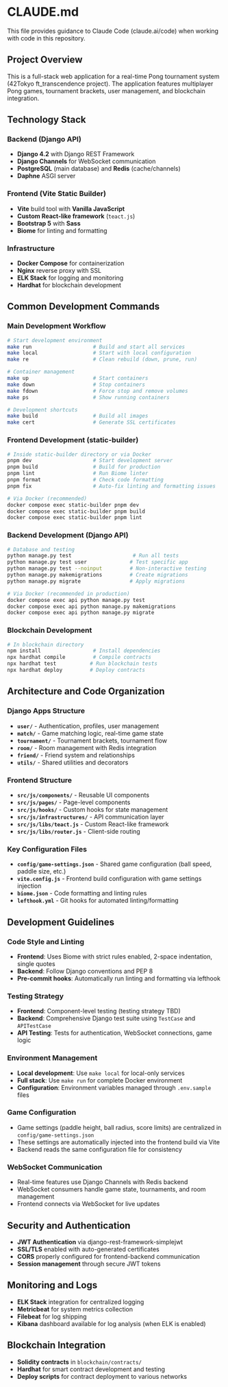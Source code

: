 # CLAUDE.md

This file provides guidance to Claude Code (claude.ai/code) when working with code in this repository.

## Project Overview

This is a full-stack web application for a real-time Pong tournament system (42Tokyo ft_transcendence project). The application features multiplayer Pong games, tournament brackets, user management, and blockchain integration.

## Technology Stack

### Backend (Django API)
- **Django 4.2** with Django REST Framework
- **Django Channels** for WebSocket communication  
- **PostgreSQL** (main database) and **Redis** (cache/channels)
- **Daphne** ASGI server

### Frontend (Vite Static Builder)
- **Vite** build tool with **Vanilla JavaScript**
- **Custom React-like framework** (`teact.js`)
- **Bootstrap 5** with **Sass**
- **Biome** for linting and formatting

### Infrastructure
- **Docker Compose** for containerization
- **Nginx** reverse proxy with SSL
- **ELK Stack** for logging and monitoring
- **Hardhat** for blockchain development

## Common Development Commands

### Main Development Workflow
```bash
# Start development environment
make run                    # Build and start all services
make local                  # Start with local configuration
make re                     # Clean rebuild (down, prune, run)

# Container management
make up                     # Start containers
make down                   # Stop containers  
make fdown                  # Force stop and remove volumes
make ps                     # Show running containers

# Development shortcuts
make build                  # Build all images
make cert                   # Generate SSL certificates
```

### Frontend Development (static-builder)
```bash
# Inside static-builder directory or via Docker
pnpm dev                    # Start development server
pnpm build                  # Build for production
pnpm lint                   # Run Biome linter
pnpm format                 # Check code formatting
pnpm fix                    # Auto-fix linting and formatting issues

# Via Docker (recommended)
docker compose exec static-builder pnpm dev
docker compose exec static-builder pnpm build
docker compose exec static-builder pnpm lint
```

### Backend Development (Django API)
```bash
# Database and testing
python manage.py test                    # Run all tests
python manage.py test user              # Test specific app
python manage.py test --noinput         # Non-interactive testing
python manage.py makemigrations         # Create migrations
python manage.py migrate                # Apply migrations

# Via Docker (recommended in production)
docker compose exec api python manage.py test
docker compose exec api python manage.py makemigrations
docker compose exec api python manage.py migrate
```

### Blockchain Development
```bash
# In blockchain directory
npm install                 # Install dependencies
npx hardhat compile         # Compile contracts
npx hardhat test           # Run blockchain tests
npx hardhat deploy         # Deploy contracts
```

## Architecture and Code Organization

### Django Apps Structure
- **`user/`** - Authentication, profiles, user management
- **`match/`** - Game matching logic, real-time game state
- **`tournament/`** - Tournament brackets, tournament flow
- **`room/`** - Room management with Redis integration
- **`friend/`** - Friend system and relationships
- **`utils/`** - Shared utilities and decorators

### Frontend Structure  
- **`src/js/components/`** - Reusable UI components
- **`src/js/pages/`** - Page-level components
- **`src/js/hooks/`** - Custom hooks for state management
- **`src/js/infrastructures/`** - API communication layer
- **`src/js/libs/teact.js`** - Custom React-like framework
- **`src/js/libs/router.js`** - Client-side routing

### Key Configuration Files
- **`config/game-settings.json`** - Shared game configuration (ball speed, paddle size, etc.)
- **`vite.config.js`** - Frontend build configuration with game settings injection
- **`biome.json`** - Code formatting and linting rules
- **`lefthook.yml`** - Git hooks for automated linting/formatting

## Development Guidelines

### Code Style and Linting
- **Frontend**: Uses Biome with strict rules enabled, 2-space indentation, single quotes
- **Backend**: Follow Django conventions and PEP 8
- **Pre-commit hooks**: Automatically run linting and formatting via lefthook

### Testing Strategy
- **Frontend**: Component-level testing (testing strategy TBD)
- **Backend**: Comprehensive Django test suite using `TestCase` and `APITestCase`
- **API Testing**: Tests for authentication, WebSocket connections, game logic

### Environment Management
- **Local development**: Use `make local` for local-only services
- **Full stack**: Use `make run` for complete Docker environment
- **Configuration**: Environment variables managed through `.env.sample` files

### Game Configuration
- Game settings (paddle height, ball radius, score limits) are centralized in `config/game-settings.json`
- These settings are automatically injected into the frontend build via Vite
- Backend reads the same configuration file for consistency

### WebSocket Communication
- Real-time features use Django Channels with Redis backend
- WebSocket consumers handle game state, tournaments, and room management
- Frontend connects via WebSocket for live updates

## Security and Authentication

- **JWT Authentication** via django-rest-framework-simplejwt
- **SSL/TLS** enabled with auto-generated certificates
- **CORS** properly configured for frontend-backend communication
- **Session management** through secure JWT tokens

## Monitoring and Logs

- **ELK Stack** integration for centralized logging
- **Metricbeat** for system metrics collection  
- **Filebeat** for log shipping
- **Kibana** dashboard available for log analysis (when ELK is enabled)

## Blockchain Integration

- **Solidity contracts** in `blockchain/contracts/`
- **Hardhat** for smart contract development and testing
- **Deploy scripts** for contract deployment to various networks